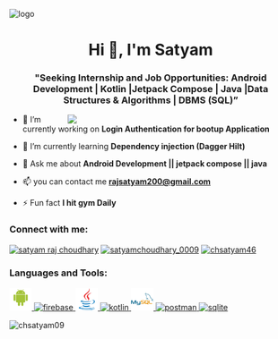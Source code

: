 ![logo](https://miro.medium.com/v2/resize:fit:1400/0*3LHozcwxQYiKVhPG.png)
<h1 align="center">Hi 👋, I'm Satyam</h1>
<h3 align="center">"Seeking Internship and Job Opportunities: Android Development | Kotlin |Jetpack Compose | Java |Data Structures & Algorithms | DBMS (SQL)”</h3>
<img align="right" allt="coding" width="400"src="https://i.pinimg.com/originals/81/17/8b/81178b47a8598f0c81c4799f2cdd4057.gif">


- 🔭 I’m currently working on **Login Authentication for bootup Application**

- 🌱 I’m currently learning **Dependency injection (Dagger Hilt)**

- 💬 Ask me about **Android Development || jetpack compose || java**

- 📫 you can contact me  **rajsatyam200@gmail.com**

- ⚡ Fun fact **I hit gym Daily**

<h3 align="left">Connect with me:</h3>
<p align="left">
<a href="https://linkedin.com/in/satyam raj choudhary" target="blank"><img align="center" src="https://raw.githubusercontent.com/rahuldkjain/github-profile-readme-generator/master/src/images/icons/Social/linked-in-alt.svg" alt="satyam raj choudhary" height="30" width="40" /></a>
<a href="https://instagram.com/satyamchoudhary_0009" target="blank"><img align="center" src="https://raw.githubusercontent.com/rahuldkjain/github-profile-readme-generator/master/src/images/icons/Social/instagram.svg" alt="satyamchoudhary_0009" height="30" width="40" /></a>
<a href="https://www.leetcode.com/chsatyam46" target="blank"><img align="center" src="https://raw.githubusercontent.com/rahuldkjain/github-profile-readme-generator/master/src/images/icons/Social/leet-code.svg" alt="chsatyam46" height="30" width="40" /></a>
</p>

<h3 align="left">Languages and Tools:</h3>
<p align="left"> <a href="https://developer.android.com" target="_blank" rel="noreferrer"> <img src="https://raw.githubusercontent.com/devicons/devicon/master/icons/android/android-original-wordmark.svg" alt="android" width="40" height="40"/> </a> <a href="https://firebase.google.com/" target="_blank" rel="noreferrer"> <img src="https://www.vectorlogo.zone/logos/firebase/firebase-icon.svg" alt="firebase" width="40" height="40"/> </a> <a href="https://www.java.com" target="_blank" rel="noreferrer"> <img src="https://raw.githubusercontent.com/devicons/devicon/master/icons/java/java-original.svg" alt="java" width="40" height="40"/> </a> <a href="https://kotlinlang.org" target="_blank" rel="noreferrer"> <img src="https://www.vectorlogo.zone/logos/kotlinlang/kotlinlang-icon.svg" alt="kotlin" width="40" height="40"/> </a> <a href="https://www.mysql.com/" target="_blank" rel="noreferrer"> <img src="https://raw.githubusercontent.com/devicons/devicon/master/icons/mysql/mysql-original-wordmark.svg" alt="mysql" width="40" height="40"/> </a> <a href="https://postman.com" target="_blank" rel="noreferrer"> <img src="https://www.vectorlogo.zone/logos/getpostman/getpostman-icon.svg" alt="postman" width="40" height="40"/> </a> <a href="https://www.sqlite.org/" target="_blank" rel="noreferrer"> <img src="https://www.vectorlogo.zone/logos/sqlite/sqlite-icon.svg" alt="sqlite" width="40" height="40"/> </a> </p>

<p><img align="center" src="https://github-readme-stats.vercel.app/api/top-langs?username=chsatyam09&show_icons=true&locale=en&layout=compact" alt="chsatyam09" /></p>
